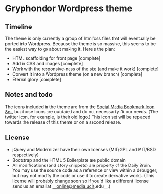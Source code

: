 # Gryphondor Wordpress theme
## Timeline
The theme is only currently a group of html/css files that will eventually be ported into Wordpress. Because the theme is so massive, this seems to be the easiest way to go about making it. Here's the plan:

* HTML scaffolding for front page [complete]
* Add in CSS and images [complete]
* Work with the responsive-ness of the site (and make it work) [complete]
* Convert it into a Wordpress theme (on a new branch) [complete]
* Eternal glory [complete]

## Notes and todo
The icons included in the theme are from the [Social Media Bookmark Icon Set](http://www.nouveller.com/general/free-social-media-bookmark-icon-pack-the-ever-growing-icon-set/), but those icons are outdated and do not necessarily fit our needs. (The twitter icon, for example, is their old logo.) This icon set will be replaced towards the release of this theme or on a second release.

## License

* jQuery and Modernizer have their own licenses (MIT/GPL and MIT/BSD respectively)
* Bootstrap and the HTML 5 Boilerplate are public domain
* All modifications (and story snippets) are property of the Daily Bruin. You may use the source code as a reference or view within a debugger, but may not modify the code or use it to create derivative works. (This license will probably change soon so if you'd like a different license send us an email at __online@media.ucla.edu__.)
